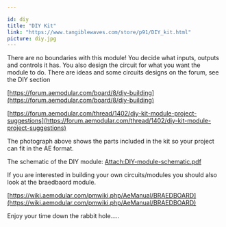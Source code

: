 ```yaml
---

id: diy
title: "DIY Kit"
link: "https://www.tangiblewaves.com/store/p91/DIY_kit.html"
picture: diy.jpg
---
```






There are no boundaries with this module! You decide what inputs, outputs and controls it has. You also design the circuit for what you want the module to do. There are ideas and some circuits designs on the forum, see the DIY section

[https://forum.aemodular.com/board/8/diy-building](https://forum.aemodular.com/board/8/diy-building)

[https://forum.aemodular.com/thread/1402/diy-kit-module-project-suggestions](https://forum.aemodular.com/thread/1402/diy-kit-module-project-suggestions)

The photograph above shows the parts included in the kit so your project can fit in the AE format.

The schematic of the DIY module: [Attach:DIY-module-schematic.pdf](https://wiki.aemodular.com/uploads/AeManual/DIY/DIY-module-schematic.pdf)

If you are interested in building your own circuits/modules you should also look at the braedbaord module.

[https://wiki.aemodular.com/pmwiki.php/AeManual/BRAEDBOARD](https://wiki.aemodular.com/pmwiki.php/AeManual/BRAEDBOARD)

Enjoy your time down the rabbit hole.....



